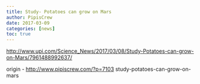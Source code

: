 ```yaml
---
title: Study- Potatoes can grow on Mars
author: PipisCrew
date: 2017-03-09
categories: [news]
toc: true
---
```


http://www.upi.com/Science_News/2017/03/08/Study-Potatoes-can-grow-on-Mars/7961488992637/

origin - http://www.pipiscrew.com/?p=7103 study-potatoes-can-grow-on-mars